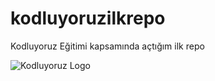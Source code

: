 # kodluyoruzilkrepo
Kodluyoruz Eğitimi kapsamında açtığım ilk repo

![Kodluyoruz Logo](https://demetdemircioglu.com.tr/wp-content/uploads/2017/04/Software-Development-PNG-Image.png)

